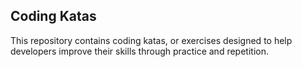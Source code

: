 ## Coding Katas
This repository contains coding katas, or exercises designed to help developers improve their skills through practice and repetition.
